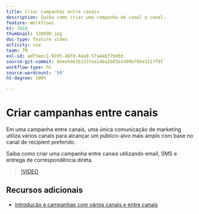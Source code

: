 ```yaml
---
title: Criar campanhas entre canais
description: Saiba como criar uma campanha de canal a canal.
feature: Workflows
kt: 7018
thumbnail: 330990.jpg
doc-type: feature video
activity: use
team: TM
exl-id: adf5eec1-9705-48f0-84a9-57a44bf79d0d
source-git-commit: 8eee5de1b133fea146a2b05b1489b786e3117f9f
workflow-type: ht
source-wordcount: '59'
ht-degree: 100%

---
```


# Criar campanhas entre canais

Em uma campanha entre canais, uma única comunicação de marketing utiliza vários canais para alcançar um público-alvo mais amplo com base no canal de recipient preferido.

Saiba como criar uma campanha entre canais utilizando email, SMS e entrega de correspondência direta.

>[!VIDEO](https://video.tv.adobe.com/v/330990?quality=12)

## Recursos adicionais

* [Introdução a campanhas com vários canais e entre canais](/help/orchestrating-campaigns/introduction-to-cross-and-multi-channel-campaigns.md)
